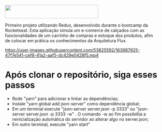<img src="https://i.ibb.co/0Vyw8Ln/rocketlogoshoes.png" width="308" height="44"/>

Primeiro projeto utilizando Redux, desenvolvido durante o bootcamp da Rocketseat. Esta aplicação simula um e-comerce de calçados com as funcionalidades de um carrinho de compras e estoque dos produtos, afim de colocar em prática os conhecimentos da Arquitetura Flux.

https://user-images.githubusercontent.com/53825592/163687925-47f7e541-cef8-41a2-aaf5-dc429e0428f5.mp4

<h1>Após clonar o repositório, siga esses passos</h1>
<ul>
<li>Rode "yarn" para adicionar e linkar as dependências;</li>
<li>Instale "yarn global add json-server" como dependência global;</li>
<li>Em um terminal execute "json-server server.json -p 3333" ou "json-server server.json -p 3333 -w" . O comando -w ao fim possibilita a reinicialização automática do servidor ao alterar algo no server.json;</li>
<li>Em outro terminal, execute "yarn start"</li>
</ul>
